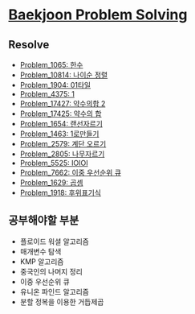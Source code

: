 # [Baekjoon Problem Solving](https://www.acmicpc.net/)

## Resolve
 - [Problem_1065: 한수](Problem_1000~1999/Problem_1065)
 - [Problem_10814: 나이순 정렬](Problem_10000~10999/Problem_10814)
 - [Problem_1904: 01타일](Problem_1000~1999/Problem_1904)
 - [Problem_4375: 1](Problem_4000~4999/Problem_4375)
 - [Problem_17427: 약수의합 2](Problem_17000~17999/Problem_17427/)
 - [Problem_17425: 약수의 합](Problem_17000~17999/Problem_17425/)
 - [Problem_1654: 랜선자르기](Problem_1000~1999/Problem_1654)
 - [Problem_1463: 1로만들기](Problem_1000~1999/Problem_1463)
 - [Problem_2579: 계단 오르기](Problem_2000~2999/Problem_2579)
 - [Problem_2805: 나무자르기](Problem_2000~2999/Problem_2805)
 - [Problem_5525: IOIOI](Probme_5000~5999/Problem_5525)
 - [Problem_7662: 이중 우선순위 큐](Problem_7000~7999/Problem_7662)
 - [Problem_1629: 곱셈](Problem_1000~1999/Problem_1629/)
 - [Problem_1918: 후위표기식](Problem_1000~1999/Problem_1918/)
 
 ## 공부해야할 부분
  - 플로이드 워셜 알고리즘
  - 매개변수 탐색
  - KMP 알고리즘
  - 중국인의 나머지 정리
  - 이중 우선순위 큐
  - 유니온 파인드 알고리즘
  - 분할 정복을 이용한 거듭제곱